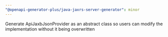 ```yaml
---
"@openapi-generator-plus/java-jaxrs-server-generator": minor
---
```


Generate ApiJaxbJsonProvider as an abstract class so users can modify the implementation without it being overwritten
